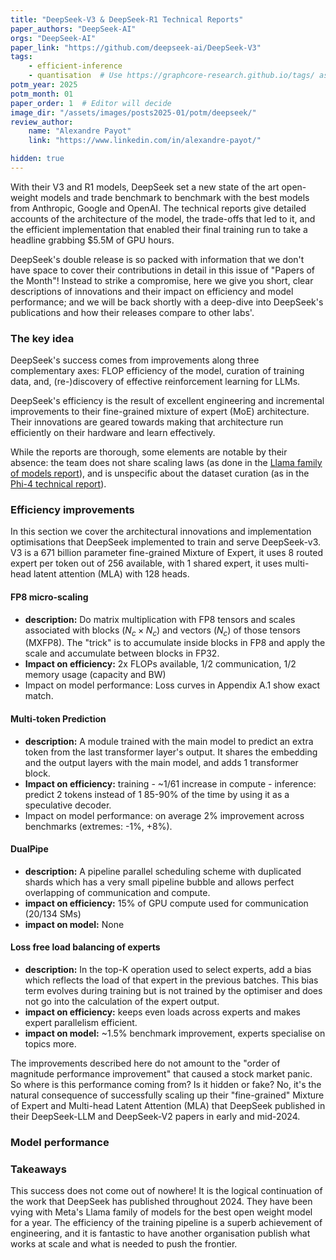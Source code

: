 ```yaml
---
title: "DeepSeek-V3 & DeepSeek-R1 Technical Reports"
paper_authors: "DeepSeek-AI"
orgs: "DeepSeek-AI"
paper_link: "https://github.com/deepseek-ai/DeepSeek-V3"
tags:
    - efficient-inference
    - quantisation  # Use https://graphcore-research.github.io/tags/ as reference
potm_year: 2025
potm_month: 01
paper_order: 1  # Editor will decide
image_dir: "/assets/images/posts2025-01/potm/deepseek/"
review_author:
    name: "Alexandre Payot"
    link: "https://www.linkedin.com/in/alexandre-payot/"

hidden: true
---
```


With their V3 and R1 models, DeepSeek set a new state of the art open-weight models and trade benchmark to benchmark with the best models from Anthropic, Google and OpenAI.
The technical reports give detailed accounts of the architecture of the model, the trade-offs that led to it, and the efficient implementation that enabled their final training run to take a headline grabbing $5.5M of GPU hours.

DeepSeek's double release is so packed with information that we don't have space to cover their contributions in detail in this issue of "Papers of the Month"!
Instead to strike a compromise, here we give you short, clear descriptions of innovations and their impact on efficiency and model performance; and we will be back shortly with a deep-dive into DeepSeek's publications and how their releases compare to other labs'.

### The key idea

DeepSeek's success comes from improvements along three complementary axes: FLOP efficiency of the model, curation of training data, and, (re-)discovery of effective reinforcement learning for LLMs.

DeepSeek's efficiency is the result of excellent engineering and incremental improvements to their fine-grained mixture of expert (MoE) architecture. Their innovations are geared towards making that architecture run efficiently on their hardware and learn effectively.

<!-- R1-key idea shaped hole -->

While the reports are thorough, some elements are notable by their absence: the team does not share scaling laws (as done in the [Llama family of models report]()), and is unspecific about the dataset curation (as in the [Phi-4 technical report]()).

### Efficiency improvements

In this section we cover the architectural innovations and implementation optimisations that DeepSeek implemented to train and serve DeepSeek-v3. V3 is a 671 billion parameter fine-grained Mixture of Expert, it uses 8 routed expert per token out of 256 available, with 1 shared expert, it uses multi-head latent attention (MLA) with 128 heads.

#### FP8 micro-scaling

- **description:** Do matrix multiplication with FP8 tensors and scales associated with blocks ($N_c \times N_c$) and vectors ($N_c$) of those tensors (MXFP8). The "trick" is to accumulate inside blocks in FP8 and apply the scale and accumulate between blocks in FP32.
- **Impact on efficiency:** 2x FLOPs available, 1/2 communication, 1/2 memory usage (capacity and BW)
- Impact on model performance: Loss curves in Appendix A.1 show exact match.

#### Multi-token Prediction

- **description:** A module trained with the main model to predict an extra token from the last transformer layer's output. It shares the embedding and the output layers with the main model, and adds 1 transformer block.
- **Impact on efficiency:** training - ~1/61 increase in compute - inference: predict 2 tokens instead of 1 85-90% of the time by using it as a speculative decoder.
- Impact on model performance: on average 2% improvement across benchmarks (extremes: -1%, +8%).

#### DualPipe

- **description:** A pipeline parallel scheduling scheme with duplicated shards which has a very small pipeline bubble and allows perfect overlapping of communication and compute.
- **impact on efficiency:** 15% of GPU compute used for communication (20/134 SMs)
- **impact on model:** None

#### Loss free load balancing of experts

- **description:** In the top-K operation used to select experts, add a bias which reflects the load of that expert in the previous batches. This bias term evolves during training but is not trained by the optimiser and does not go into the calculation of the expert output.
- **impact on efficiency:** keeps even loads across experts and makes expert parallelism efficient.
- **impact on model:** ~1.5% benchmark improvement, experts specialise on topics more.

<!--
Removed will be for the deep-dive.
- name: DeepSeekMoE
- **description:** A "fine-grained" mixture of expert: for each token v3 chooses 8 experts among 256, and adds 1 shared expert through which all tokens are processed. These MoE layers replace the Feed-Forward Networks in all but the first 3 layers.
- **impact on efficiency:** 1/10 th FLOPs per token.
- impact on model performance: unknown - would need an ablation on the same dataset with a dense transformer.
-->

The improvements described here do not amount to the "order of magnitude performance improvement" that caused a stock market panic. So where is this performance coming from? Is it hidden or fake?
No, it's the natural consequence of successfully scaling up their "fine-grained" Mixture of Expert and Multi-head Latent Attention (MLA) that DeepSeek published in their DeepSeek-LLM and DeepSeek-V2 papers in early and mid-2024.

<!-- We will unpack how all those innovations work and stack-up against the other heavy-weight of open models, Llama3-405B, in a follow-up blog post. -->

### Model performance

<!-- R1-shaped hole for your consideration-->

### Takeaways

This success does not come out of nowhere!
It is the logical continuation of the work that DeepSeek has published throughout 2024. They have been vying with Meta's Llama family of models for the best open weight model for a year.
The efficiency of the training pipeline is a superb achievement of engineering, and it is fantastic to have another organisation publish what works at scale and what is needed to push the frontier.
